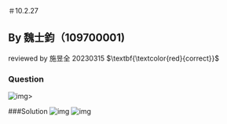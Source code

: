 ＃10.2.27
## By 魏士鈞（109700001)

reviewed by 施昱全 20230315 $\textbf{\textcolor{red}{correct}}$
### Question
![img](https://github.com/HWTeng-Course/202402-Statistics/assets/162072191/9d378b7f-be0f-4aaa-8744-98542cc24a0a)>

###Solution
![img](https://github.com/HWTeng-Course/202402-Statistics/assets/162072191/d3f99027-e0c9-4ca9-9625-ca22b34b08db)
![img](https://github.com/HWTeng-Course/202402-Statistics/assets/162072191/6c40f034-c00d-4ee3-86ed-a9664ea1ff76)



